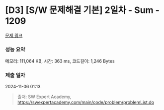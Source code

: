# [D3] [S/W 문제해결 기본] 2일차 - Sum - 1209 

[문제 링크](https://swexpertacademy.com/main/code/problem/problemDetail.do?contestProbId=AV13_BWKACUCFAYh) 

### 성능 요약

메모리: 111,064 KB, 시간: 363 ms, 코드길이: 1,246 Bytes

### 제출 일자

2024-11-06 01:13



> 출처: SW Expert Academy, https://swexpertacademy.com/main/code/problem/problemList.do